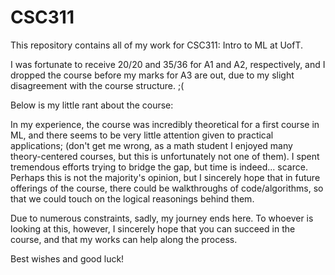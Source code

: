 # CSC311
This repository contains all of my work for CSC311: Intro to ML at UofT.

I was fortunate to receive 20/20 and 35/36 for A1 and A2, respectively, and I dropped the course before my marks for A3 are out, due to my slight disagreement with the course structure. ;(

Below is my little rant about the course:

In my experience, the course was incredibly theoretical for a first course in ML, and there seems to be very little attention given to practical applications; (don't get me wrong, as a math student I enjoyed many theory-centered courses, but this is unfortunately not one of them). I spent tremendous efforts trying to bridge the gap, but time is indeed... scarce. Perhaps this is not the majority's opinion, but I sincerely hope that in future offerings of the course, there could be walkthroughs of code/algorithms, so that we could touch on the logical reasonings behind them. 

Due to numerous constraints, sadly, my journey ends here. To whoever is looking at this, however, I sincerely hope that you can succeed in the course, and that my works can help along the process. 

Best wishes and good luck!
